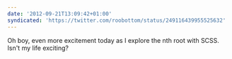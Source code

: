 ```yaml
---
date: '2012-09-21T13:09:42+01:00'
syndicated: 'https://twitter.com/roobottom/status/249116439955525632'
---
```

Oh boy, even more excitement today as I explore the nth root with SCSS. Isn't my life exciting?
